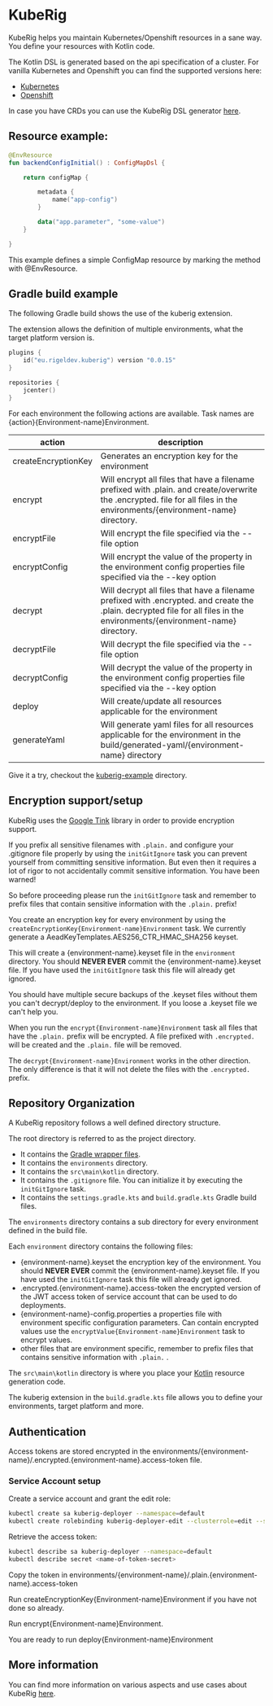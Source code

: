 # KubeRig

KubeRig helps you maintain Kubernetes/Openshift resources in a sane way. You define your resources with Kotlin code.

The Kotlin DSL is generated based on the api specification of a cluster. For vanilla Kubernetes and Openshift you can find the supported versions here:
- [Kubernetes](https://github.com/teyckmans/kuberig-dsl-kubernetes)
- [Openshift](https://github.com/teyckmans/kuberig-dsl-openshift)

In case you have CRDs you can use the KubeRig DSL generator [here](https://github.com/teyckmans/kuberig-dsl). 

## Resource example:

```kotlin
@EnvResource
fun backendConfigInitial() : ConfigMapDsl {

    return configMap {

        metadata {
            name("app-config")
        }

        data("app.parameter", "some-value")
    }

}
```

This example defines a simple ConfigMap resource by marking the method with @EnvResource.

## Gradle build example

The following Gradle build shows the use of the kuberig extension.

The extension allows the definition of multiple environments, what the target platform version is.

```kotlin
plugins {
    id("eu.rigeldev.kuberig") version "0.0.15"
}

repositories {
    jcenter()
}
```



For each environment the following actions are available. Task names are {action}{Environment-name}Environment.

|action|description|
|----|-----------|
|createEncryptionKey|Generates an encryption key for the environment|
|encrypt|Will encrypt all files that have a filename prefixed with .plain. and create/overwrite the .encrypted. file for all files in the environments/{environment-name} directory.|
|encryptFile|Will encrypt the file specified via the --file option|
|encryptConfig|Will encrypt the value of the property in the environment config properties file specified via the --key option|
|decrypt|Will decrypt all files that have a filename prefixed with .encrypted. and create the .plain. decrypted file for all files in the environments/{environment-name} directory.|
|decryptFile|Will decrypt the file specified via the --file option|
|decryptConfig|Will decrypt the value of the property in the environment config properties file specified via the --key option|
|deploy|Will create/update all resources applicable for the environment|
|generateYaml|Will generate yaml files for all resources applicable for the environment in the build/generated-yaml/{environment-name} directory|

Give it a try, checkout the [kuberig-example](https://github.com/teyckmans/kuberig/tree/master/kuberig-example) directory.

## Encryption support/setup

KubeRig uses the [Google Tink](https://github.com/google/tink) library in order to provide encryption support. 

If you prefix all sensitive filenames with `.plain.` and configure your .gitignore file properly by using the `initGitIgnore` task
you can prevent yourself from committing sensitive information. But even then it requires a lot of rigor to not accidentally commit sensitive information. You have been warned!

So before proceeding please run the `initGitIgnore` task and remember to prefix files that contain sensitive information with the `.plain.` prefix! 

You create an encryption key for every environment by using the `createEncryptionKey{Environment-name}Environment` task. We currently generate a AeadKeyTemplates.AES256_CTR_HMAC_SHA256 keyset.

This will create a {environment-name}.keyset file in the `environment` directory. You should **NEVER EVER** commit the {environment-name}.keyset file. If you have used the `initGitIgnore` task this file will already get ignored.

You should have multiple secure backups of the .keyset files without them you can't decrypt/deploy to the environment. If you loose a .keyset file we can't help you.

When you run the `encrypt{Environment-name}Environment` task all files that have the `.plain.` prefix will be encrypted. A file prefixed with `.encrypted.` will be created and the `.plain.` file will be removed.

The `decrypt{Environment-name}Environment` works in the other direction. The only difference is that it will not delete the files with the `.encrypted.` prefix. 

## Repository Organization

A KubeRig repository follows a well defined directory structure.

The root directory is referred to as the project directory. 
- It contains the [Gradle wrapper files](https://docs.gradle.org/current/userguide/gradle_wrapper.html). 
- It contains the `environments` directory.
- It contains the `src\main\kotlin` directory.
- It contains the `.gitignore` file. You can initialize it by executing the `initGitIgnore` task.
- It contains the `settings.gradle.kts` and `build.gradle.kts` Gradle build files.

The `environments` directory contains a sub directory for every environment defined in the build file.

Each `environment` directory contains the following files:
- {environment-name}.keyset the encryption key of the environment. You should **NEVER EVER** commit the {environment-name}.keyset file. If you have used the `initGitIgnore` task this file will already get ignored.
- .encrypted.{environment-name}.access-token the encrypted version of the JWT access token of service account that can be used to do deployments.
- {environment-name}-config.properties a properties file with environment specific configuration parameters. Can contain encrypted values use the `encryptValue{Environment-name}Environment` task to encrypt values.
- other files that are environment specific, remember to prefix files that contains sensitive information with `.plain.` . 

The `src\main\kotlin` directory is where you place your [Kotlin](https://kotlinlang.org/) resource generation code.

The kuberig extension in the `build.gradle.kts` file allows you to define your environments, target platform and more. 

## Authentication

Access tokens are stored encrypted in the environments/{environment-name}/.encrypted.{environment-name}.access-token file.

### Service Account setup

Create a service account and grant the edit role: 

```bash
kubectl create sa kuberig-deployer --namespace=default
kubectl create rolebinding kuberig-deployer-edit --clusterrole=edit --serviceaccount=default:kuberig-deployer --namespace=default
```

Retrieve the access token:
```bash
kubectl describe sa kuberig-deployer --namespace=default
kubectl describe secret <name-of-token-secret>
```

Copy the token in environments/{environment-name}/.plain.{environment-name}.access-token

Run createEncryptionKey{Environment-name}Environment if you have not done so already. 

Run encrypt{Environment-name}Environment.

You are ready to run deploy{Environment-name}Environment

## More information
You can find more information on various aspects and use cases about KubeRig [here](https://rigel.dev/tag/kuberig/). 
